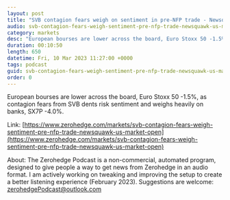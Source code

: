 ```yaml
---
layout: post
title: "SVB contagion fears weigh on sentiment in pre-NFP trade - Newsquawk US Market Open"
audio: svb-contagion-fears-weigh-sentiment-pre-nfp-trade-newsquawk-us-market-open-0
category: markets
desc: "European bourses are lower across the board, Euro Stoxx 50 -1.5%, as contagion fears from SVB dents risk sentiment and weighs heavily on banks, SX7P -4.0%."
duration: 00:10:50
length: 650
datetime: Fri, 10 Mar 2023 11:27:00 +0000
tags: podcast
guid: svb-contagion-fears-weigh-sentiment-pre-nfp-trade-newsquawk-us-market-open-0
order: 0
---
```

European bourses are lower across the board, Euro Stoxx 50 -1.5%, as contagion fears from SVB dents risk sentiment and weighs heavily on banks, SX7P -4.0%.

Link: [https://www.zerohedge.com/markets/svb-contagion-fears-weigh-sentiment-pre-nfp-trade-newsquawk-us-market-open](https://www.zerohedge.com/markets/svb-contagion-fears-weigh-sentiment-pre-nfp-trade-newsquawk-us-market-open)

About: The Zerohedge Podcast is a non-commercial, automated program, designed to give people a way to get news from Zerohedge in an audio format.  I am actively working on tweaking and improving the setup to create a better listening experience (February 2023).  Suggestions are welcome: [zerohedgePodcast@outlook.com](mailto:zerohedgePodcast@outlook.com)